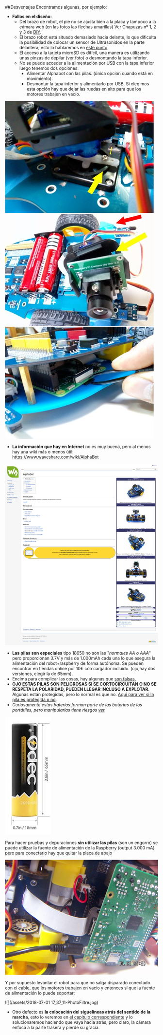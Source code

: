 ##Desventajas
Encontramos algunas, por ejemplo:

* **Fallos en el diseño:**
    * Del brazo de robot, el pie no se ajusta bien a la placa y tampoco a la cámara web (en las fotos las flechas amarillas) Ver Chapuzas nº 1, 2 y 3 de [DIY](/diy.md).
    * El brazo robot está situado demasiado hacia delante, lo que dificulta la posibilidad de colocar un sensor de Ultrasonidos en la parte delantera, esto lo hablaremos en [este punto](/45-posibilidad-ultrasonidos.md).
    * El acceso a la tarjeta microSD es difícil, una manera es utilizando unas pinzas de depilar (ver foto) o desmontando la tapa inferior.
    * No se puede acceder a la alimentación por USB con la tapa inferior luego tenemos dos opciones:
        * Alimentar Alphabot con las pilas. (única opción cuando está en movimiento).
        * Desmontar la tapa inferior y alimentarlo por USB. Si elegimos esta opción hay que dejar las ruedas en alto para que los motores trabajen en vacío.

![](/assets/IMG_20180628_090440692.jpg)
![](/assets/IMG_20180628_090521449.jpg)
![](/assets/IMG_20180628_093005864.jpg)

* **La información que hay en Internet** no es muy buena, pero al menos hay una wiki más o menos útil: https://www.waveshare.com/wiki/AlphaBot

![](/assets/wikialphabot.png)

* **Las pilas son especiales** tipo 18650 no son las "_normales AA o AAA_" pero proporcionan 3.7V y más de 1.000mAh cada una lo que asegura la alimentación del robot+raspberry de forma autónoma. Se pueden encontrar en tiendas online por 10€ con cargador incluido. (ojo,hay dos versiones, elegir la de 65mm). 
 * Encima para complicar las cosas, hay algunas que [son falsas.](http://bateriasdelitio.net/?p=130)
  * **OJO ESTAS PILAS SON PELIGROSAS SI SE CORTOCIRCUITAN O NO SE RESPETA LA POLARIDAD, PUEDEN LLEGAR INCLUSO A EXPLOTAR**. Algunas están protegidas, pero lo normal es que no. [Aquí para ver si la pila es protegida o no](http://bateriasdelitio.net/?p=54#comment-4946).
 * _Curiosamente estas baterías forman parte de las baterías de los portátiles, pero manipularlas tiene riesgos [ver](https://bricolabs.cc/wiki/guias/reciclando_baterias_de_portatil_recuperando_baterias_18650)_

![](/assets/pila.png)

Para hacer pruebas y depuraciones **sin utilizar las pilas** (son un engorro) se puede utilizar la fuente de alimentación de la Raspberry (output 3.000 mA) pero para conectarlo hay que quitar la placa de abajo 

![](/assets/PICT0026.JPG)

Y por supuesto levantar el robot para que no salga disparado conectado con el cable, que los motores trabajen en vacío y entonces sí que la fuente de alimentación lo puede soportar:

![](/assets/2018-07-01 17_37_11-PhotoFiltre.jpg)

* Otro defecto es **la colocación del siguelíneas atrás del sentido de la marcha**, esto lo veremos en [el capítulo correspondiente](/6-modulo-siguelineas/65-m2-siguelineas.md) y lo solucionaremos haciendo que vaya hacia atrás, pero claro, la cámara enfoca a la parte trasera y pierde su gracia.




